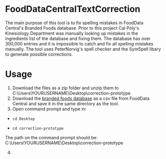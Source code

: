 # FoodDataCentralTextCorrection
The main purpose of this tool is to fix spelling mistakes in FoodData Central's Branded Foods database. Prior to this project Cal Poly's Kinesiology Department was manually looking up mistakes in the ingredients list of the database and fixing them. The database has over 300,000 entries and it is impossible to catch and fix all spelling mistakes manually. The tool uses PeterNorvig's spell checker and the SymSpell libary to generate possible corrections.

# Usage
1) Download the files as a zip folder and unzip them to C:\Users\YOURUSERNAME\Desktop\correction-prototype
2) Download the [branded foods database](https://data.nal.usda.gov/dataset/usda-branded-food-products-database) as a csv file from FoodData Central and save it in the same directory as the tool.
3) Open command prompt and type in: 

 - ```cd Desktop```

 - ```cd correction-prototype```

  The path on the command prompt should be: C:\Users\YOURUSERNAME\Desktop\correction-prototype
  
4)


